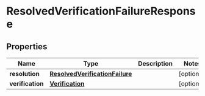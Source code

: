 
# ResolvedVerificationFailureResponse

## Properties
Name | Type | Description | Notes
------------ | ------------- | ------------- | -------------
**resolution** | [**ResolvedVerificationFailure**](ResolvedVerificationFailure.md) |  |  [optional]
**verification** | [**Verification**](Verification.md) |  |  [optional]



